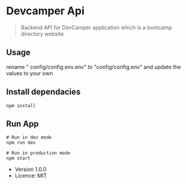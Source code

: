 # Devcamper Api

> Backend API for DevCamper application which is a bootcamp directory website

## Usage

rename " config/config.env.env" to "config/config.env" and update the values to your own

## Install dependacies

```
npm install
```

## Run App

```
# Run in dev mode
npm run dev

# Run in production mode
npm start
```

- Version 1.0.0
- Licence: MIT
